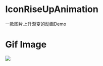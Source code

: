 # IconRiseUpAnimation
一款图片上升渐变的动画Demo

# Gif Image
![](https://github.com/coderZjc/IconRiseUpAnimation/blob/master/IMG_1079.GIF)   
